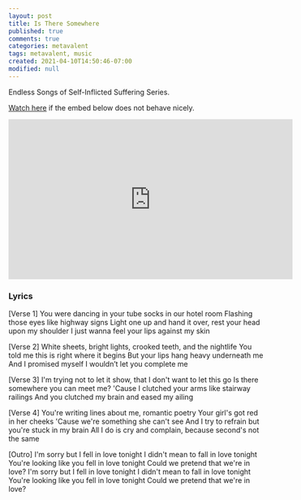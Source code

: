 ```yaml
---
layout: post
title: Is There Somewhere
published: true
comments: true
categories: metavalent
tags: metavalent, music
created: 2021-04-10T14:50:46-07:00
modified: null
---
```


Endless Songs of Self-Inflicted Suffering Series.

[Watch here](https://youtu.be/686SmDtBOu8) if the embed below does not behave nicely. 

<div class="embed-container"><iframe width="560" height="315" src="https://www.youtube.com/embed/686SmDtBOu8" title="YouTube video player" frameborder="0" allow="accelerometer; autoplay; clipboard-write; encrypted-media; gyroscope; picture-in-picture" allowfullscreen></iframe></div>

### Lyrics

[Verse 1]
You were dancing in your tube socks in our hotel room
Flashing those eyes like highway signs
Light one up and hand it over, rest your head upon my shoulder
I just wanna feel your lips against my skin

[Verse 2]
White sheets, bright lights, crooked teeth, and the nightlife
You told me this is right where it begins
But your lips hang heavy underneath me
And I promised myself I wouldn’t let you complete me

[Verse 3]
I'm trying not to let it show, that I don't want to let this go
Is there somewhere you can meet me?
'Cause I clutched your arms like stairway railings
And you clutched my brain and eased my ailing

[Verse 4]
You're writing lines about me, romantic poetry
Your girl's got red in her cheeks
'Cause we're something she can't see
And I try to refrain but you're stuck in my brain
All I do is cry and complain, because second's not the same

[Outro]
I'm sorry but I fell in love tonight
I didn't mean to fall in love tonight
You're looking like you fell in love tonight
Could we pretend that we're in love?
I'm sorry but I fell in love tonight
I didn't mean to fall in love tonight
You're looking like you fell in love tonight
Could we pretend that we're in love?